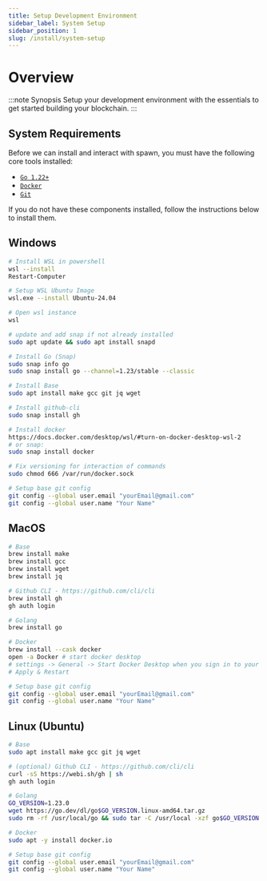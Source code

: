 ```yaml
---
title: Setup Development Environment
sidebar_label: System Setup
sidebar_position: 1
slug: /install/system-setup
---
```



# Overview

:::note Synopsis
Setup your development environment with the essentials to get started building your blockchain.
:::


## System Requirements

Before we can install and interact with spawn, you must have the following core tools installed:
* [`Go 1.22+`](https://go.dev/doc/install)
* [`Docker`](https://docs.docker.com/get-docker/)
* [`Git`](https://git-scm.com/)

If you do not have these components installed, follow the instructions below to install them.

## Windows

```bash
# Install WSL in powershell
wsl --install
Restart-Computer

# Setup WSL Ubuntu Image
wsl.exe --install Ubuntu-24.04

# Open wsl instance
wsl

# update and add snap if not already installed
sudo apt update && sudo apt install snapd

# Install Go (Snap)
sudo snap info go
sudo snap install go --channel=1.23/stable --classic

# Install Base
sudo apt install make gcc git jq wget

# Install github-cli
sudo snap install gh

# Install docker
https://docs.docker.com/desktop/wsl/#turn-on-docker-desktop-wsl-2
# or snap:
sudo snap install docker

# Fix versioning for interaction of commands
sudo chmod 666 /var/run/docker.sock

# Setup base git config
git config --global user.email "yourEmail@gmail.com"
git config --global user.name "Your Name"
```


## MacOS

```bash
# Base
brew install make
brew install gcc
brew install wget
brew install jq

# Github CLI - https://github.com/cli/cli
brew install gh
gh auth login

# Golang
brew install go

# Docker
brew install --cask docker
open -a Docker # start docker desktop
# settings -> General -> Start Docker Desktop when you sign in to your computer
# Apply & Restart

# Setup base git config
git config --global user.email "yourEmail@gmail.com"
git config --global user.name "Your Name"
```


## Linux (Ubuntu)

```bash
# Base
sudo apt install make gcc git jq wget

# (optional) Github CLI - https://github.com/cli/cli
curl -sS https://webi.sh/gh | sh
gh auth login

# Golang
GO_VERSION=1.23.0
wget https://go.dev/dl/go$GO_VERSION.linux-amd64.tar.gz
sudo rm -rf /usr/local/go && sudo tar -C /usr/local -xzf go$GO_VERSION.linux-amd64.tar.gz

# Docker
sudo apt -y install docker.io

# Setup base git config
git config --global user.email "yourEmail@gmail.com"
git config --global user.name "Your Name"
```
